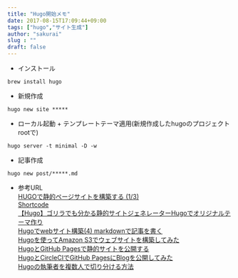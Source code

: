 ```yaml
---
title: "Hugo開始メモ"
date: 2017-08-15T17:09:44+09:00
tags: ["hugo","サイト生成"]
author: "sakurai"
slug : ""
draft: false
---
```


- インストール
```
brew install hugo
```

- 新規作成
```
hugo new site *****
```

- ローカル起動 + テンプレートテーマ適用(新規作成したhugoのプロジェクトrootで)
```
hugo server -t minimal -D -w
```

- 記事作成
```
hugo new post/*****.md
```

- 参考URL<br>
[HUGOで静的ページサイトを構築する (1/3)](https://holywise.github.io/2016/12/how_to_setup_hugo_site/)<br>
[Shortcode](http://qiita.com/waytoa/items/4107945cbd3883f51755)<br>
[【Hugo】ゴリラでも分かる静的サイトジェネレーターHugoでオリジナルテーマ作り](https://blog.mismithportfolio.com/web/20160207hugomyblog)<br>
[Hugoでwebサイト構築(4) markdownで記事を書く](http://wdkk.co.jp/note/2015/0817-hugo-markdown/)<br>
[Hugoを使ってAmazon S3でウェブサイトを構築してみた](http://dev.classmethod.jp/cloud/hugo-s3/)<br>
[HugoとGitHub Pagesで静的サイトを公開する](http://qiita.com/satzz/items/e24bd703fc04fb45f7ef)<br>
[HugoとCircleCIでGitHub PagesにBlogを公開してみた](https://hori-ryota.com/blog/create-blog-with-hugo-and-circleci/)<br>
[Hugoの執筆者を複数人で切り分ける方法](http://musette.xyz/2017/02/how-to-make-multiple-author-on-hugo/)<br>






















